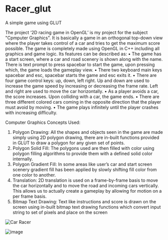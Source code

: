 # Racer_glut
A simple game using GLUT

The project ‘2D racing game in OpenGL’ is my project for the subject "Cpmputer Graphics".
It is basically a game in an orthogonal top-down view where the player takes control of a car and tries to get the maximum score possible.
The game is completely made using OpenGL in C++ including all graphics and game logic.
Its features can be described as:
•	The game has a start screen, where a car and road scenery is shown along with the name. There is text prompt to press spacebar to start the game, upon pressing which, the game loads the gameplay view.
•	There two keyboard main keys spacebar and esc, spacebar starts the game and esc exits it.
•	There are four game control keys: up, down, left right. Up and down are used to increase the game speed by increasing or decreasing the frame rate. Left and right are used to move the car horizontally.
•	As a player avoids a car, the score increases. Upon colliding with a car, the game ends.
•	There are three different colored cars coming in the opposite direction that the player must avoid by moving.
•	The game plays infinitely until the player crashes with increasing difficulty.

 
 


Computer Graphics Concepts Used:

1.	Polygon Drawing: All the shapes and objects seen in the game are made simply using 2D polygon drawing, there are in-built functions provided in GLUT to draw a polygon for any given set of points.
2.	Polygon Solid Fill: The polygons used are then filled with color using polygon filling algorithms to provide them with a defined solid color internally.
3.	Polygon Gradient Fill: In some areas like user’s car and start screen scenery gradient fill has been applied by slowly shifting fill color from one color to another.
4.	Translation: 2D translation is used on a frame-by-frame basis to move the car horizontally and to move the road and incoming cars vertically. This allows us to actually create a gameplay by allowing for motion on a per frame basis.
5.	Bitmap Text Drawing: Text like instructions and score is drawn on the screen using in-built bitmap text drawing functions which convert input string to set of pixels and place on the screen

![Car Racer](https://user-images.githubusercontent.com/57853436/186638713-d3b0e6f3-6a6d-4d1a-acdb-824b001edeb3.jpg)

![image](https://user-images.githubusercontent.com/57853436/186638897-2879ef5d-9dea-483a-bb51-889b858d7cc9.png)
